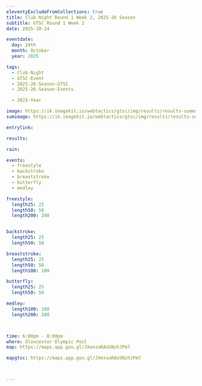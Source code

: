 ```yaml
---
eleventyExcludeFromCollections: true
title: Club Night Round 1 Week 2, 2025-26 Season
subtitle: GTSC Round 1 Week 2
date: 2025-10-24

eventdate:
  day: 24th
  month: October
  year: 2025

tags:
  - Club-Night
  - GTSC-Event
  - 2025-26-Season-GTSC
  - 2025-26-Season-Events

  - 2025-Year

image: https://ik.imagekit.io/webtactics/gtsc/img/results/results-summary-2.jpg
sumimage: https://ik.imagekit.io/webtactics/gtsc/img/results/results-summary-2.jpg

entrylink: 

results: 

rain: 

events:
  - freestyle
  - backstroke
  - breaststroke
  - butterfly
  - medley

freestyle:
  length25: 25
  length50: 50
  length200: 200


backstroke:
  length25: 25
  length50: 50

breaststroke:
  length25: 25
  length50: 50
  length100: 100

butterfly:
  length25: 25
  length50: 50

medley:
  length100: 100
  length200: 200



time: 6:00pm - 8:00pm
where: Gloucester Olympic Pool
map: https://maps.app.goo.gl/JXexsoRAoSNzhJPm7

mapgtsc: https://maps.app.goo.gl/JXexsoRAoSNzhJPm7



---
```





